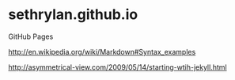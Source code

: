 sethrylan.github.io
===================

GitHub Pages

http://en.wikipedia.org/wiki/Markdown#Syntax_examples

http://asymmetrical-view.com/2009/05/14/starting-wtih-jekyll.html
